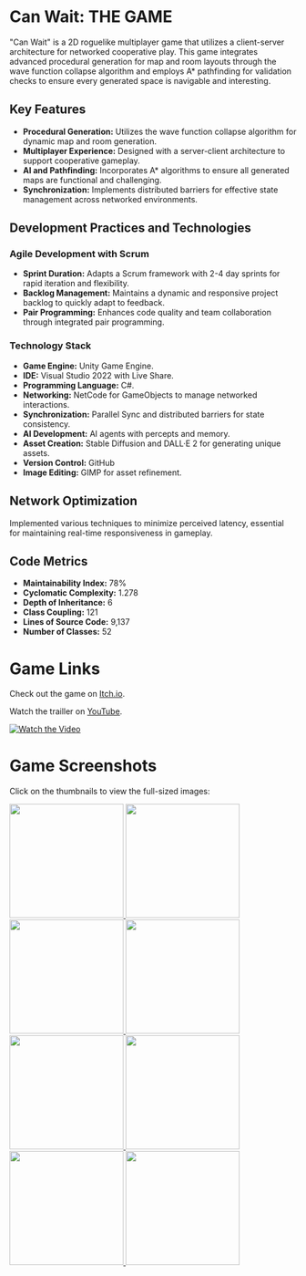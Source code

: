 # Can Wait: THE GAME

"Can Wait" is a 2D roguelike multiplayer game that utilizes a client-server architecture for networked cooperative play. This game integrates advanced procedural generation for map and room layouts through the wave function collapse algorithm and employs A* pathfinding for validation checks to ensure every generated space is navigable and interesting.

## Key Features

- **Procedural Generation:** Utilizes the wave function collapse algorithm for dynamic map and room generation.
- **Multiplayer Experience:** Designed with a server-client architecture to support cooperative gameplay.
- **AI and Pathfinding:** Incorporates A* algorithms to ensure all generated maps are functional and challenging.
- **Synchronization:** Implements distributed barriers for effective state management across networked environments.

## Development Practices and Technologies

### Agile Development with Scrum

- **Sprint Duration:** Adapts a Scrum framework with 2-4 day sprints for rapid iteration and flexibility.
- **Backlog Management:** Maintains a dynamic and responsive project backlog to quickly adapt to feedback.
- **Pair Programming:** Enhances code quality and team collaboration through integrated pair programming.

### Technology Stack

- **Game Engine:** Unity Game Engine.
- **IDE:** Visual Studio 2022 with Live Share.
- **Programming Language:** C#.
- **Networking:** NetCode for GameObjects to manage networked interactions.
- **Synchronization:** Parallel Sync and distributed barriers for state consistency.
- **AI Development:** AI agents with percepts and memory.
- **Asset Creation:** Stable Diffusion and DALL·E 2 for generating unique assets.
- **Version Control:** GitHub
- **Image Editing:** GIMP for asset refinement.

## Network Optimization

Implemented various techniques to minimize perceived latency, essential for maintaining real-time responsiveness in gameplay.

## Code Metrics

- **Maintainability Index:** 78%
- **Cyclomatic Complexity:** 1.278
- **Depth of Inheritance:** 6
- **Class Coupling:** 121
- **Lines of Source Code:** 9,137
- **Number of Classes:** 52


# Game Links

Check out the game on [Itch.io](https://cem-kaya.itch.io/can-wait).

Watch the trailler on [YouTube](https://youtu.be/QgALaLeQDmc).


[![Watch the Video](https://img.youtube.com/vi/QgALaLeQDmc/0.jpg)](https://youtu.be/QgALaLeQDmc)

# Game Screenshots

Click on the thumbnails to view the full-sized images:

<a href="https://github.com/Cem-Kaya/Can-wait-The-Game/assets/48164025/024dcb03-776f-4464-9f68-51fba9fd9b37">
  <img src="https://github.com/Cem-Kaya/Can-wait-The-Game/assets/48164025/024dcb03-776f-4464-9f68-51fba9fd9b37" height="200">
</a>

<a href="https://github.com/Cem-Kaya/Can-wait-The-Game/assets/48164025/55ce39ec-8869-43ff-8acc-d557b3b09014">
  <img src="https://github.com/Cem-Kaya/Can-wait-The-Game/assets/48164025/55ce39ec-8869-43ff-8acc-d557b3b09014" height="200">
</a>

<a href="https://github.com/Cem-Kaya/Can-wait-The-Game/assets/48164025/70f42580-ba02-4450-89a6-9d32891bed37">
  <img src="https://github.com/Cem-Kaya/Can-wait-The-Game/assets/48164025/70f42580-ba02-4450-89a6-9d32891bed37" height="200">
</a>

<a href="https://github.com/Cem-Kaya/Can-wait-The-Game/assets/48164025/3459d91c-6cca-4cc5-9712-7caaa52951b8">
  <img src="https://github.com/Cem-Kaya/Can-wait-The-Game/assets/48164025/3459d91c-6cca-4cc5-9712-7caaa52951b8" height="200">
</a>

<a href="https://github.com/Cem-Kaya/Can-wait-The-Game/assets/48164025/60a27e17-f4d5-4d2b-87ba-674dffa1b9f8">
  <img src="https://github.com/Cem-Kaya/Can-wait-The-Game/assets/48164025/60a27e17-f4d5-4d2b-87ba-674dffa1b9f8" height="200">
</a>

<a href="https://github.com/Cem-Kaya/Can-wait-The-Game/assets/48164025/36baa8e7-329c-4bb1-96ee-2297a1412ed1">
  <img src="https://github.com/Cem-Kaya/Can-wait-The-Game/assets/48164025/36baa8e7-329c-4bb1-96ee-2297a1412ed1" height="200">
</a>

<a href="https://github.com/Cem-Kaya/Can-wait-The-Game/assets/48164025/b160bd98-d1b9-4918-a7a9-b80789b2c413">
  <img src="https://github.com/Cem-Kaya/Can-wait-The-Game/assets/48164025/b160bd98-d1b9-4918-a7a9-b80789b2c413" height="200">
</a>

<a href="https://github.com/Cem-Kaya/Can-wait-The-Game/assets/48164025/fdc3b287-4e58-4376-aa8a-ff93c8613801">
  <img src="https://github.com/Cem-Kaya/Can-wait-The-Game/assets/48164025/fdc3b287-4e58-4376-aa8a-ff93c8613801" width="200">
</a>

